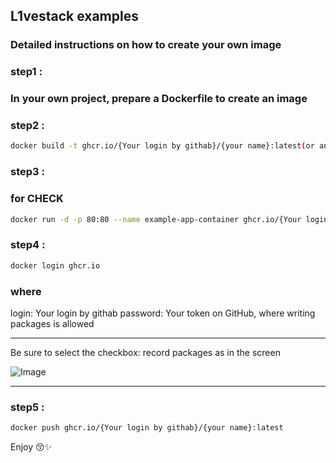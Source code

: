 ## L1vestack examples

### Detailed instructions on how to create your own image

### step1 :

### In your own project, prepare a Dockerfile to create an image

### step2 :

```bash
docker build -t ghcr.io/{Your login by githab}/{your name}:latest(or another any tag) .
```

### step3 :
### for CHECK

```bash
docker run -d -p 80:80 --name example-app-container ghcr.io/{Your login by githab}/{your name}:latest
```

### step4 :

```bash
docker login ghcr.io
```
### where
login: Your login by githab
password: Your token on GitHub, where writing packages is allowed

_________________________________________________________________________________________
Be sure to select the checkbox: record packages as in the screen

![Image](https://github.com/user-attachments/assets/bdef16c0-76c3-4c24-8e3e-4002461043f3)

_________________________________________________________________________________________


### step5 :

```bash
docker push ghcr.io/{Your login by githab}/{your name}:latest
```



Enjoy 😚✨
